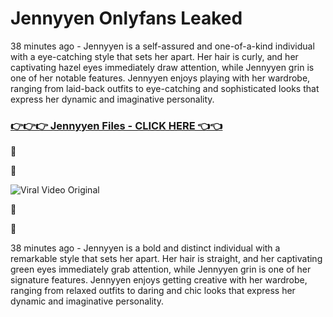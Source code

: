# Jennyyen Onlyfans Leaked

<p>38 minutes ago - Jennyyen is a self-assured and one-of-a-kind individual with a eye-catching style that sets her apart. Her hair is curly, and her captivating hazel eyes immediately draw attention, while Jennyyen grin is one of her notable features. Jennyyen enjoys playing with her wardrobe, ranging from laid-back outfits to eye-catching and sophisticated looks that express her dynamic and imaginative personality.</p><p>
<h3><a href="https://fansleaks.com-getfree.pro/jennyyen" rel="nofollow">👉👉👉 Jennyyen Files - CLICK HERE 👈👈</a></h3>
<p>🔻</p>
<p>🔻</p> <p>
<a href="https://fansleaks.com-getfree.pro/jennyyen" rel="nofollow"><img src="https://i.imgur.com/0ZbtXZ5.gif" alt="Viral Video Original" style="max-width: 100%; display: inline-block;" data-target="animated-image.originalImage"></a>
<p>🔻</p>
<p>🔻</p> <p>38 minutes ago - Jennyyen is a bold and distinct individual with a remarkable style that sets her apart. Her hair is straight, and her captivating green eyes immediately grab attention, while Jennyyen grin is one of her signature features. Jennyyen enjoys getting creative with her wardrobe, ranging from relaxed outfits to daring and chic looks that express her dynamic and imaginative personality.</p>